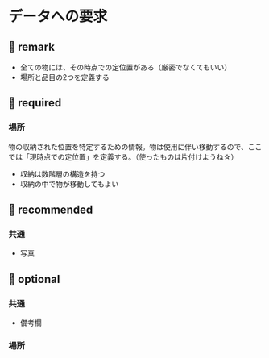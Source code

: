 # データへの要求

## 📒 remark

- 全ての物には、その時点での定位置がある（厳密でなくてもいい）
- 場所と品目の2つを定義する

## 🌱 required

### 場所
物の収納された位置を特定するための情報。物は使用に伴い移動するので、ここでは「現時点での定位置」を定義する。（使ったものは片付けようね☆）

- 収納は数階層の構造を持つ
- 収納の中で物が移動してもよい

## 🌼 recommended

### 共通
- 写真

## 🍑 optional

### 共通
- 備考欄
### 場所